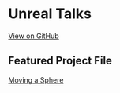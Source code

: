 # Unreal Talks
[View on GitHub](https://github.com/UnrealTalks/UnrealTalks.github.io)


## Featured Project File 
[Moving a Sphere](https://github.com/UnrealTalks/UnrealTalks-Sphere)